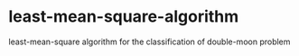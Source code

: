 # least-mean-square-algorithm
least-mean-square algorithm for the classification of double-moon problem

